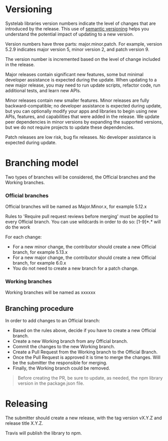 # Versioning

Systelab libraries version numbers indicate the level of changes that are introduced by the release. This use of [semantic versioning](https://semver.org/) helps you understand the potential impact of updating to a new version.

Version numbers have three parts: major.minor.patch. For example, version 5.2.9 indicates major version 5, minor version 2, and patch version 9.

The version number is incremented based on the level of change included in the release.

Major releases contain significant new features, some but minimal developer assistance is expected during the update. When updating to a new major release, you may need to run update scripts, refactor code, run additional tests, and learn new APIs.

Minor releases contain new smaller features. Minor releases are fully backward-compatible; no developer assistance is expected during update, but you can optionally modify your apps and libraries to begin using new APIs, features, and capabilities that were added in the release. We update peer dependencies in minor versions by expanding the supported versions, but we do not require projects to update these dependencies.

Patch releases are low risk, bug fix releases. No developer assistance is expected during update.

# Branching model

Two types of branches will be considered, the Official branches and the Working branches.

### Official branches

Official branches will be named as Major.Minor.x, for example 5.12.x

Rules to 'Require pull request reviews before merging' must be applied to every Official branch. You can use wildcards in order to do so: \[1-9]\*.* will do the work

For each change:

- For a new minor change, the contributor should create a new Official branch, for example 5.13.x
- For a new major change, the contributor should create a new Official branch, for example 6.0.x
- You do not need to create a new branch for a patch change.

### Working branches

Working branches will be named as xxxxxx

## Branching procedure

In order to add changes to an Official branch:

 - Based on the rules above, decide if you have to create a new Official branch.
 - Create a new Working branch from any Official branch.
 - Commit the changes to the new Working branch.
 - Create a Pull Request from the Working branch to the Official Branch.
 - Once the Pull Request is approved it is time to merge the changes. Will be the submitter the responsible for merging.
 - Finally, the Working branch could be removed.

> Before creating the PR, be sure to update, as needed, the npm library version in the package.json file.

# Releasing

The submitter should create a new release, with the tag version vX.Y.Z and release title X.Y.Z.

Travis will publish the library to npm.

